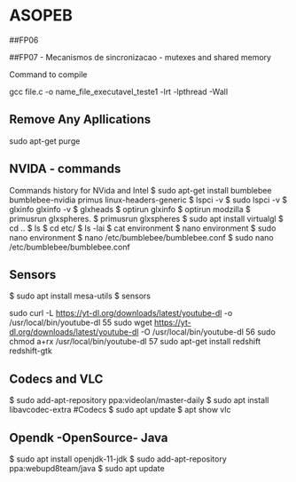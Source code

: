 # ASOPEB

##FP06

##FP07 - Mecanismos de sincronizacao - mutexes and shared memory

Command to compile

gcc file.c -o name_file_executavel_teste1 -lrt -lpthread -Wall

Remove Any Apllications
--------------------------------------------
sudo apt-get purge <package-name>

NVIDA - commands
------------------------------------------
Commands history for NVida and Intel
$ sudo apt-get install bumblebee bumblebee-nvidia primus linux-headers-generic
$ lspci -v
$ sudo lspci -v
$ glxinfo
glxinfo -v
$   glxheads
$   optirun glxinfo
$   optirun modzilla
$   primusrun glxspheres.
$   primusrun glxspheres
$   sudo apt install virtualgl
$   cd ..
$   ls
$   cd etc/
$   ls -lai
$   cat environment 
$   nano environment 
$   sudo nano environment 
$   nano /etc/bumblebee/bumblebee.conf 
$   sudo nano /etc/bumblebee/bumblebee.conf 


Sensors
------------------------------------------
$ sudo apt install mesa-utils
$ sensors

sudo curl -L https://yt-dl.org/downloads/latest/youtube-dl -o /usr/local/bin/youtube-dl
   55  sudo wget https://yt-dl.org/downloads/latest/youtube-dl -O /usr/local/bin/youtube-dl
   56  sudo chmod a+rx /usr/local/bin/youtube-dl
   57  sudo apt-get install redshift redshift-gtk

Codecs and VLC
--------------------------------------------
$ sudo add-apt-repository ppa:videolan/master-daily
$ sudo apt install libavcodec-extra #Codecs 
$ sudo apt update
$ apt show vlc

Opendk -OpenSource- Java
--------------------------------------------
$ sudo apt install openjdk-11-jdk
$ sudo add-apt-repository ppa:webupd8team/java
$ sudo apt update
